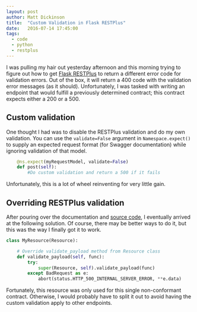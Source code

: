 ```yaml
---
layout: post
author: Matt Dickinson
title:  "Custom Validation in Flask RESTPlus"
date:   2016-07-14 17:45:00
tags:
  - code
  - python
  - restplus
---
```


I was pulling my hair out yesterday afternoon and this morning trying to figure out how to get [Flask RESTPlus](http://flask-restplus.readthedocs.io/en/stable/) to return a different error code
for validation errors. Out of the box, it will return a 400 code with the validation error messages (as it should). Unfortunately, I was tasked 
with writing an endpoint that would fulfill a previously determined contract; this contract expects either a 200 or a 500.

## Custom validation

One thought I had was to disable the RESTPlus validation and do my own validation. You can use the `validate=False` argument in `Namespace.expect()` to supply an expected request format 
(for Swagger documentation) while ignoring validation of that model.

```python
    @ns.expect(myRequestModel, validate=False)
    def post(self):
        #Do custom validation and return a 500 if it fails
```

Unfortunately, this is a lot of wheel reinventing for very little gain.

## Overriding RESTPlus validation

After pouring over the documentation and [source code](https://github.com/noirbizarre/flask-restplus), I eventually arrived at the following solution. Of course, there may be better ways to do it,
but this was the way I finally got it to work.

```python
class MyResource(Resource):

    # Override validate_payload method from Resource class
    def validate_payload(self, func):
        try:
            super(Resource, self).validate_payload(func)
        except BadRequest as e:
            abort(status.HTTP_500_INTERNAL_SERVER_ERROR, **e.data)
```

Fortunately, this resource was only used for this single non-conformant contract. Otherwise, I would probably have to split it out to avoid having the custom
validation apply to other endpoints.